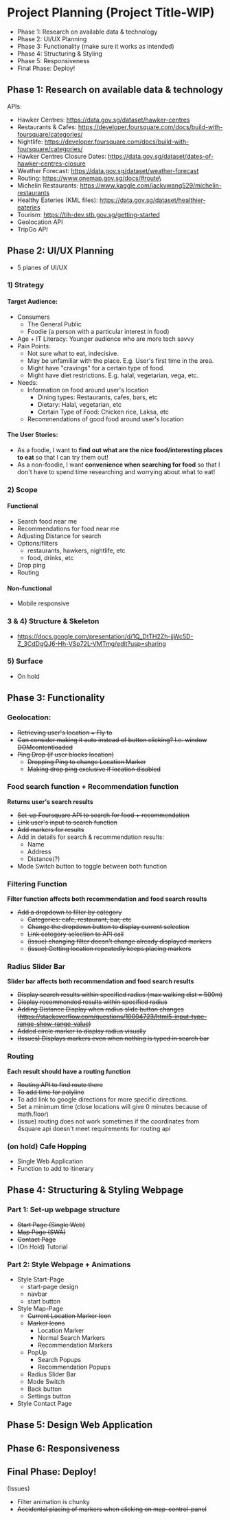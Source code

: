 # Project Planning (Project Title-WIP)

- Phase 1: Research on available data & technology
- Phase 2: UI/UX Planning
- Phase 3: Functionality (make sure it works as intended)
- Phase 4: Structuring & Styling
- Phase 5: Responsiveness
- Final Phase: Deploy!

## Phase 1: Research on available data & technology

APIs:
- Hawker Centres: https://data.gov.sg/dataset/hawker-centres
- Restaurants & Cafes: https://developer.foursquare.com/docs/build-with-foursquare/categories/
- Nightlife: https://developer.foursquare.com/docs/build-with-foursquare/categories/
- Hawker Centres Closure Dates: https://data.gov.sg/dataset/dates-of-hawker-centres-closure
- Weather Forecast: https://data.gov.sg/dataset/weather-forecast
- Routing: https://www.onemap.gov.sg/docs/#route\
- Michelin Restaurants: https://www.kaggle.com/jackywang529/michelin-restaurants
- Healthy Eateries (KML files): https://data.gov.sg/dataset/healthier-eateries
- Tourism: https://tih-dev.stb.gov.sg/getting-started
- Geolocation API
- TripGo API


## Phase 2: UI/UX Planning
- 5 planes of UI/UX

### 1) Strategy

#### Target Audience:

- Consumers
  - The General Public
  - Foodie (a person with a particular interest in food)
- Age + IT Literacy: Younger audience who are more tech savvy
- Pain Points:
  - Not sure what to eat, indecisive.
  - May be unfamiliar with the place. E.g. User's first time in the area.
  - Might have "cravings" for a certain type of food.
  - Might have diet restrictions. E.g. halal, vegetarian, vega, etc.
- Needs:
  - Information on food around user's location
    - Dining types: Restaurants, cafes, bars, etc
    - Dietary: Halal, vegetarian, etc
    - Certain Type of Food: Chicken rice, Laksa, etc
  - Recommendations of good food around user's location

#### The User Stories:

<!-- format: as a (what), I want (goal) so that (benefit) -->

- As a foodie, I want to **find out what are the nice food/interesting places to eat** so that I can try them out!
- As a non-foodie, I want **convenience when searching for food** so that I don't have to spend time researching and worrying about what to eat!

### 2) Scope

#### Functional

- Search food near me
- Recommendations for food near me
- Adjusting Distance for search
- Options/filters
  - restaurants, hawkers, nightlife, etc
  - food, drinks, etc
- Drop ping
- Routing

#### Non-functional
- Mobile responsive


### 3 & 4) Structure & Skeleton
- https://docs.google.com/presentation/d/1Q_DtTH2Zh-jjWc5D-Z_3CdDgQJ6-Hh-VSp72L-VMTmg/edit?usp=sharing


### 5) Surface
- On hold

## Phase 3: Functionality
### Geolocation:
- ~~Retrieving user's location + Fly to~~
- ~~Can consider making it auto instead of button clicking? I.e. window DOMcontentloaded~~
- ~~Ping Drop (if user blocks location)~~
  - ~~Dropping Ping to change Location Marker~~
  - ~~Making drop ping exclusive if location disabled~~
### Food search function + Recommendation function
**Returns user's search results**
- ~~Set-up Foursquare API to search for food + recommendation~~
- ~~Link user's input to search function~~
- ~~Add markers for results~~
- Add in details for search & recommendation results:
  - Name
  - Address
  - Distance(?)
- Mode Switch button to toggle between both function
### Filtering Function
**Filter function affects both recommendation and food search results**
- ~~Add a dropdown to filter by category~~
  - ~~Categories: cafe, restaurant, bar, etc~~
  - ~~Change the dropdown button to display current selection~~
  - ~~Link category selection to API call~~
  - ~~(issue) changing filter doesn't change already displayed markers~~
  - ~~(issue) Getting location repeatedly keeps placing markers~~
### Radius Slider Bar
**Slider bar affects both recommendation and food search results**
- ~~Display search results within specified radius (max walking dist = 500m)~~
- ~~Display recommended results within specified radius~~
- ~~Adding Distance Display when radius slide button changes (https://stackoverflow.com/questions/10004723/html5-input-type-range-show-range-value)~~
- ~~Added circle marker to display radius visually~~
- ~~(Issues) Displays markers even when nothing is typed in search bar~~
### Routing
**Each result should have a routing function**
- ~~Routing API to find route there~~
- ~~To add time for polyline~~
- To add link to google directions for more specific directions.
- Set a minimum time (close locations will give 0 minutes because of math.floor)
- (issue) routing does not work sometimes if the coordinates from 4square api doesn't meet requirements for routing api
### (on hold) Cafe Hopping
- Single Web Application
- Function to add to itinerary

## Phase 4: Structuring & Styling Webpage
### Part 1: Set-up webpage structure
- ~~Start Page (Single Web)~~
- ~~Map Page (SWA)~~
- ~~Contact Page~~
- (On Hold) Tutorial

### Part 2: Style Webpage + Animations
- Style Start-Page
  - start-page design
  - navbar
  - start button
- Style Map-Page
  - ~~Current Location Marker Icon~~
  - ~~Marker Icons~~
    - Location Marker
    - Normal Search Markers
    - Recommendation Markers
  - PopUp
    - Search Popups
    - Recommendation Popups
  - Radius Slider Bar
  - Mode Switch
  - Back button
  - Settings button
- Style Contact Page

## Phase 5: Design Web Application

## Phase 6: Responsiveness

## Final Phase: Deploy!


(Issues)
- Filter animation is chunky
- ~~Accidental placing of markers when clicking on map-control-panel~~
